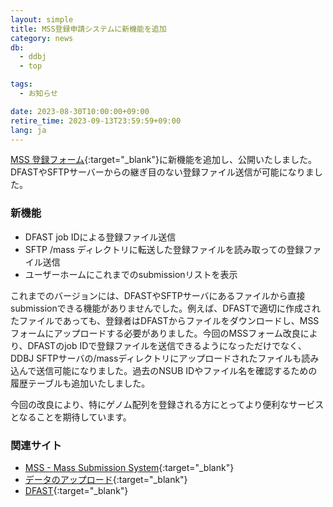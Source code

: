 ```yaml
---
layout: simple
title: MSS登録申請システムに新機能を追加
category: news
db:
  - ddbj
  - top

tags:
  - お知らせ

date: 2023-08-30T10:00:00+09:00
retire_time: 2023-09-13T23:59:59+09:00
lang: ja
---
```


[MSS 登録フォーム](https://mss.ddbj.nig.ac.jp/){:target="_blank"}に新機能を追加し、公開いたしました。DFASTやSFTPサーバーからの継ぎ目のない登録ファイル送信が可能になりました。

### 新機能
* DFAST job IDによる登録ファイル送信
* SFTP /mass ディレクトリに転送した登録ファイルを読み取っての登録ファイル送信
* ユーザーホームにこれまでのsubmissionリストを表示

これまでのバージョンには、DFASTやSFTPサーバにあるファイルから直接submissionできる機能がありませんでした。例えば、DFASTで適切に作成されたファイルであっても、登録者はDFASTからファイルをダウンロードし、MSSフォームにアップロードする必要がありました。今回のMSSフォーム改良により、DFASTのjob IDで登録ファイルを送信できるようになっただけでなく、DDBJ SFTPサーバの/massディレクトリにアップロードされたファイルも読み込んで送信可能になりました。過去のNSUB IDやファイル名を確認するための履歴テーブルも追加いたしました。

今回の改良により、特にゲノム配列を登録される方にとってより便利なサービスとなることを期待しています。

### 関連サイト
* [MSS - Mass Submission System](/ddbj/mss.html){:target="_blank"}
* [データのアップロード](/upload.html){:target="_blank"}
* [DFAST](https://dfast.ddbj.nig.ac.jp/){:target="_blank"}
